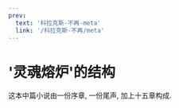 ```yaml
---
prev:
  text: '科拉克斯-不再-meta'
  link: '/科拉克斯-不再/meta'
---
```



# '灵魂熔炉'的结构

这本中篇小说由一份序章, 一份尾声, 加上十五章构成.
